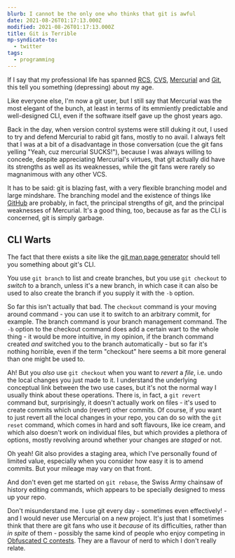 ```yaml
---
blurb: I cannot be the only one who thinks that git is awful
date: 2021-08-26T01:17:13.000Z
modified: 2021-08-26T01:17:13.000Z
title: Git is Terrible
mp-syndicate-to:
  - twitter
tags:
  - programming
---
```


If I say that my professional life has spanned [RCS][1], [CVS][2],
[Mercurial][3] and [Git][4], this tell you something (depressing) about my
age.

Like everyone else, I'm now a git user, but I still say that Mercurial was
the most elegant of the bunch, at least in terms of its emmiently
predictable and well-designed CLI, even if the software itself gave up the
ghost years ago.

Back in the day, when version control systems were still duking it out, I
used to try and defend Mercurial to rabid git fans, mostly to no avail.  I
always felt that I was at a bit of a disadvantage in those conversation (cue
the git fans yelling "Yeah, cuz mercurial SUCKS!"), because I was always
willing to concede, despite appreciating Mercurial's virtues, that git
actually did have its strengths as well as its weaknesses, while the git
fans were rarely so magnanimous with any other VCS.

It has to be said: git is blazing fast, with a very flexible branching model
and large mindshare.  The branching model and the existence of things like
[GitHub][5] are probably, in fact, the principal strengths of git, and the
principal weaknesses of Mercurial.  It's a good thing, too, because as far as
the CLI is concerned, git is simply garbage.

## CLI Warts

The fact that there exists a site like the [git man page generator][6]
should tell you something about git's CLI.

You use ``git branch`` to list and create branches, but you use ``git
checkout`` to *switch* to a branch, unless it's a new branch, in which case
it can also be used to also create the branch if you supply it with the `-b`
option.

So far this isn't actually that bad.  The ``checkout`` command is your
moving around command - you can use it to switch to an arbitrary commit, for
example.  The branch command is your branch management command.  The `-b`
option to the checkout command does add a certain wart to the whole thing -
it would be more intuitive, in my opinion, if the branch command created
*and* switched you to the branch automatically - but so far it's nothing
horrible, even if the term "checkout" here seems a bit more general than one
might be used to.

Ah! But you *also* use ``git checkout`` when you want to *revert* a *file*,
i.e.  undo the local changes you just made to it.  I understand the
underlying conceptual link between the two use cases, but it's not the
normal way I usually think about these operations.  There is, in fact, a
``git revert`` command but, surprisingly, it doesn't actually work on files -
it's used to create commits which undo (revert) other commits.  Of course,
if you want to just revert all the local changes in your repo, you can do so
with the ``git reset`` command, which comes in hard and soft flavours, like
ice cream, and which also doesn't work on individual files, but which
provides a plethora of options, mostly revolving around whether your changes
are *staged* or not.

Oh yeah! Git also provides a staging area, which I've personally found of limited
value, especially when you consider how easy it is to amend commits.  But
your mileage may vary on that front.

And don't even get me started on ``git rebase``, the Swiss Army chainsaw of
history editing commands, which appears to be specially designed to mess up
your repo.

Don't misunderstand me.  I use git every day - sometimes even effectively! -
and I would never use Mercurial on a new project.  It's just that I
sometimes think that there are git fans who use it *because* of its
difficulties, rather than *in spite* of them - possibly the same kind of
people who enjoy competing in [Obfuscated C contests][7].  They are a
flavour of nerd to which I don't really relate.

[1]: https://en.wikipedia.org/wiki/Revision_Control_System
[2]: https://en.wikipedia.org/wiki/Concurrent_Versions_System
[3]: https://en.wikipedia.org/wiki/Mercurial
[4]: https://en.wikipedia.org/wiki/Git
[5]: https://github.com/
[6]: https://git-man-page-generator.lokaltog.net/
[7]: https://www.ioccc.org/
